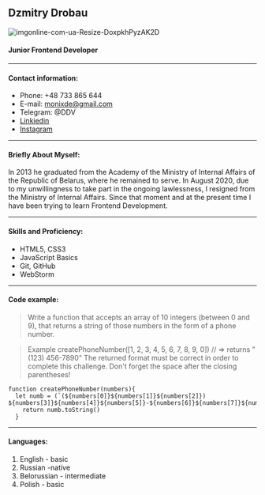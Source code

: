 ## Dzmitry Drobau ## 
![imgonline-com-ua-Resize-DoxpkhPyzAK2D](https://user-images.githubusercontent.com/76772896/146812646-230891fe-27fc-434f-aaed-73843fe968e4.jpg)
#### Junior Frontend Developer ####
_______________________________________
#### Contact information: ###
* Phone: +48 733 865 644
* E-mail: monixde@gmail.com
* Telegram: @DDV
* [Linkiedin](https://www.linkedin.com/in/%D0%B4%D0%BC%D0%B8%D1%82%D1%80%D0%B8%D0%B9-%D0%B4%D1%80%D0%BE%D0%B1%D0%BE%D0%B2-2a0a1a117/)
* [Instagram](https://www.instagram.com/dimadrobov/)
_________________________________________
#### Briefly About Myself: ####

In 2013 he graduated from the Academy of the Ministry of Internal Affairs of the Republic of Belarus, where he remained to serve. In August 2020, due to my unwillingness to take part in the ongoing lawlessness, I resigned from the Ministry of Internal Affairs. Since that moment and at the present time I have been trying to learn Frontend Development.
________________________________________
#### Skills and Proficiency: ####
- HTML5, CSS3
- JavaScript Basics
- Git, GitHub
- WebStorm
_______________________________________
#### Code example: ####
>Write a function that accepts an array of 10 integers (between 0 and 9), that returns a string of those numbers in the form of a phone number.

>Example
>createPhoneNumber([1, 2, 3, 4, 5, 6, 7, 8, 9, 0]) // => returns "(123) 456-7890"
>The returned format must be correct in order to complete this challenge.
>Don't forget the space after the closing parentheses!
```
function createPhoneNumber(numbers){
  let numb = (`(${numbers[0]}${numbers[1]}${numbers[2]}) ${numbers[3]}${numbers[4]}${numbers[5]}-${numbers[6]}${numbers[7]}${numbers[8]}${numbers[9]}`)
    return numb.toString()
  }
  ```
  ______________________________________________
  #### Languages: ####
  1. English - basic
  2. Russian -native
  3. Belorussian - intermediate
  3. Polish - basic
